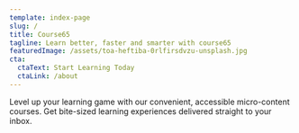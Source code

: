```yaml
---
template: index-page
slug: /
title: Course65
tagline: Learn better, faster and smarter with course65
featuredImage: /assets/toa-heftiba-0rlfirsdvzu-unsplash.jpg
cta:
  ctaText: Start Learning Today
  ctaLink: /about
---
```

Level up your learning game with our convenient, accessible micro-content courses. Get bite-sized learning experiences delivered straight to your inbox.